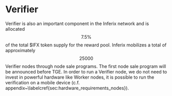 # Verifier

Verifier is also an important component in the Inferix network and is allocated $$7.5\%$$ of the total \$IFX token supply for the reward pool. Inferix mobilizes a total of approximately $$25000$$ Verifier nodes through node sale programs. The first node sale program will be announced before TGE. In order to run a Verifier node, we do not need to invest in powerful hardware like Worker nodes, it is possible to run the verification on a mobile device (c.f. appendix~\labelcref{sec:hardware_requirements_nodes}).